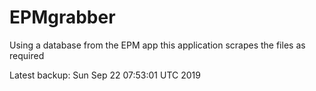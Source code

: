 # EPMgrabber
Using a database from the EPM app this application scrapes the files as required


Latest backup: Sun Sep 22 07:53:01 UTC 2019
